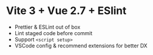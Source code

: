 # Vite 3 + Vue 2.7 + ESlint

- Prettier & ESLint out of box
- Lint staged code before commit 
- Support `<script setup>` 
- VSCode config & recommend extensions for better DX
